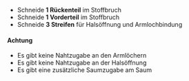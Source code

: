 -   Schneide **1 Rückenteil** im Stoffbruch
-   Schneide **1 Vorderteil** im Stoffbruch
-   Schneide **3 Streifen** für Halsöffnung und Armlochbindung

<Warning>

#### Achtung

-   Es gibt keine Nahtzugabe an den Armlöchern
-   Es gibt keine Nahtzugabe an der Halsöffnung
-   Es gibt eine zusätzliche Saumzugabe am Saum

</Warning>
